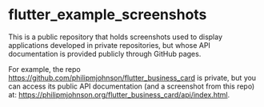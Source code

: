 # flutter_example_screenshots

This is a public repository that holds screenshots used to display applications developed in private repositories, but whose API documentation is provided publicly through GitHub pages.


For example, the repo <https://github.com/philipmjohnson/flutter_business_card> is private, but you can access its public API documentation (and a screenshot from this repo) at: <https://philipmjohnson.org/flutter_business_card/api/index.html>.
